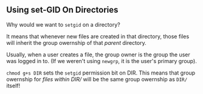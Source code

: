 ## Using set-GID On Directories 

Why would we want to `setgid` on a directory?

It means that whenever new files are created in that directory, those files will
inherit the group owernship of that _parent_ directory.

Usually, when a user creates a file, the group owner is the group the user was
logged in to. (If we weren't using `newgrp`, it is the user's primary group).

`chmod g+s DIR` sets the `setgid` permission bit on DIR. This means that group
owernship for _files within DIR/_ will be the same group owernship as `DIR/`
itself!

